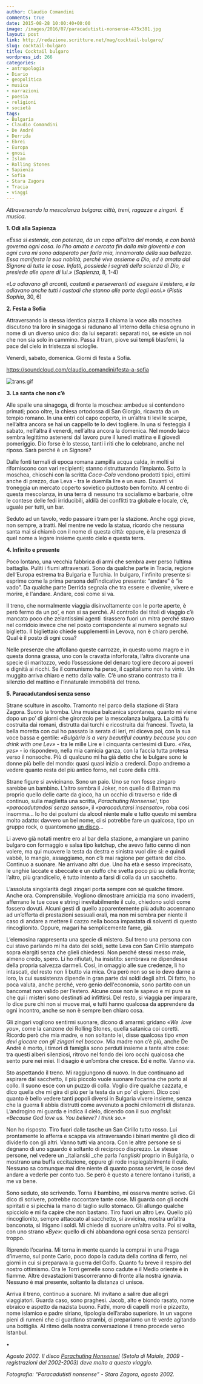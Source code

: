 ```yaml
---
author: Claudio Comandini
comments: true
date: 2015-08-28 10:00:40+00:00
image: /images/2016/07/paracadutisti-nonsense-475x381.jpg
layout: post
link: http://redazione.scritture.net/mag/cocktail-bulgaro/
slug: cocktail-bulgaro
title: Cocktail bulgaro
wordpress_id: 266
categories:
- antropologia
- Diario
- geopolitica
- musica
- narrazioni
- poesia
- religioni
- società
tags:
- Bulgaria
- Claudio Comandini
- De André
- Derrida
- Ebrei
- Europa
- gnosi
- Islam
- Rolling Stones
- Sapienza
- Sofia
- Stara Zagora
- Tracia
- viaggi
---
```


_Attraversando la mescolanza bulgara: città, treni, ragazze e zingari.  E musica._



**1. Odi alla Sapienza**

_«Essa si estende, con potenza, da un capo all’altro del mondo, e con bontà governa ogni cosa. Io l’ho amata e cercata fin dalla mia gioventù e con ogni cura mi sono adoperato per farla mia, innamorato della sua bellezza. Essa manifesta la sua nobiltà, perché vive assieme a Dio, ed è amata dal Signore di tutte le cose. Infatti, possiede i segreti della scienza di Dio, e presiede alle opere di lui.»_
(_Sapienza_, 8, 1-4)

_«La odiavano gli arconti, costanti e perseveranti ad eseguire il mistero, e la odiavano anche tutti i custodi che stanno alle porte degli eoni.»_
(_Pistis Sophia_, 30, 6)



**2. Festa a Sofia**

Attraversando la stessa identica piazza
li chiama la voce alla moschea
discutono tra loro in sinagoga
si radunano all'interno della chiesa
ognuno in nome di un diverso unico dio:
da lui separati: separati noi, se esiste
un noi che non sia solo in cammino.
Passa il tram, piove sui templi blasfemi,
la pace del cielo in tristezza si scioglie.

Venerdì, sabato, domenica. Giorni di festa a Sofia.



https://soundcloud.com/claudio_comandini/festa-a-sofia

![trans.gif](webkit-fake-url://3BB1B833-7B68-46E1-BFB1-6A96F7CBBFDE/trans.gif)

**3. La santa che non c’è**

Alle spalle una sinagoga, di fronte la moschea: ambedue si contendono primati; poco oltre, la chiesa ortodossa di San Giorgio, ricavata da un tempio romano. In una entri col capo coperto, in un’altra ti levi le scarpe, nell’altra ancora se hai un cappello te lo devi togliere. In una si festeggia il sabato, nell’altra il venerdì, nell’altra ancora la domenica. Nel mondo laico sembra legittimo astenersi dal lavoro pure il lunedì mattina e il giovedì pomeriggio. Dio forse è lo stesso, tanti i riti che lo celebrano, anche nel riposo. Sarà perché è un Signore?

Dalle fonti termali di epoca romana zampilla acqua calda, in molti si riforniscono con vari recipienti; stanno ristrutturando l’impianto. Sotto la moschea, chioschi con la scritta _Coca-Cola_ vendono prodotti tipici, ottimi anche di prezzo, due Leva - tra le duemila lire e un euro. Davanti vi troneggia un mercato coperto sovietico piuttosto ben fornito. Al centro di questa mescolanza, in una terra di nessuno tra socialismo e barbarie, oltre le contese delle fedi irriducibili, aldilà dei conflitti tra globale e locale, c’è, uguale per tutti, un bar.

Seduto ad un tavolo, vedo passare i tram per la stazione. Anche oggi piove, non sempre, a tratti. Nel mentre ne vedo la statua, ricordo che nessuna santa mai si chiamò con il nome di questa città: eppure, è la presenza di quel nome a legare insieme questo cielo e questa terra.



**4. Infinito e presente**

Poco lontano, una vecchia fabbrica di armi che sembra aver perso l’ultima battaglia. Puliti i fiumi attraversati. Sono da qualche parte in Tracia, regione dell’Europa estrema tra Bulgaria e Turchia. In bulgaro, l’infinito presente si esprime come la prima persona dell’indicativo presente: “andare” è “io vado”. Da qualche parte Derrida segnala che tra essere e divenire, vivere e morire, è l'andare. Andare, così come si va.

Il treno, che normalmente viaggia disinvoltamente con le porte aperte, è però fermo da un po’, e non si sa perché. Al controllo dei titoli di viaggio c’è mancato poco che zelantissimi agenti  tirassero fuori un mitra perché stavo nel corridoio invece che nel posto corrispondente al numero segnato sul biglietto. Il bigliettaio chiede supplementi in Levova, non è chiaro perché. Qual è il posto di ogni cosa?

Nelle presenze che affollano queste carrozze, in questo uomo magro e in questa donna grassa, uno con la cravatta inforforata, l’altra divorante una specie di maritozzo, vedo l’ossessione del denaro togliere decoro ai poveri e dignità ai ricchi. Se il comunismo ha perso, il capitalismo non ha vinto. Un muggito arriva chiaro e netto dalla valle. C’è uno strano contrasto tra il silenzio del mattino e l’innaturale immobilità del treno.



**5. Paracadutandosi senza senso**

Strane sculture in ascolto. Tramonto nel parco della stazione di Stara Zagora. Suono la tromba. Una musica balcanica spontanea, quanto mi viene dopo un po’ di giorni che gironzolo per la mescolanza bulgara. La città fu costruita dai romani, distrutta dai turchi e ricostruita dai francesi. Tsveta, la bella moretta con cui ho passato la serata di ieri, mi diceva poi, con la sua voce bassa e gentile: _«Bulgària is a very beautiful country because you can drink with one Lev»_ - tra le mille Lire e i cinquanta centesimi di Euro. _«Yes, yes»_ - io rispondevo, nella mia camicia ganza, con la faccia tutta protesa verso il nonsoche. Più di qualcuno mi ha già detto che le bulgare sono le donne più belle del mondo: quasi quasi inizio a crederci. Dopo andremo a vedere quanto resta del più antico forno, nel cuore della città.

Strane figure si avvicinano. Sono un paio. Uno se non fosse zingaro sarebbe un bambino. L’altro sembra il Joker, non quello di Batman ma proprio quello delle carte da gioco, ha un occhio di traverso e ride di continuo, sulla maglietta una scritta, _Parachuting Nonsense!_, tipo _«paracadutandosi senza senso»_, il _«paracadutarsi insensato»_, roba così insomma... Io ho dei postumi da alcool niente male e tutto questo mi sembra molto adatto: davvero un bel nome, ci si potrebbe fare un qualcosa, tipo un gruppo rock, o quantomeno [un disco](http://www.setoladimaiale.net/record.asp?section=audio&id=SM1510)…

Li avevo già notati mentre ero al bar della stazione, a mangiare un panino bulgaro con formaggio e salsa tipo ketchup, che avevo fatto cenno di non volere, ma qui muovere la testa da destra e sinistra vuol dire sì: e quindi vabbè, lo mangio, assaggiamo, non c’è mai ragione per gettare del cibo. Continuo a suonare. Ne arrivano altri due. Uno ha età e sesso imprecisato, le unghie laccate e sbeccate e un ciuffo che svetta poco più su della fronte; l’altro, più grandicello, è tutto intento a farsi di colla da un sacchetto.

L’assoluta singolarità degli zingari porta sempre con sé qualche timore. Anche ora. Comprensibile. Vogliono dimostrare amicizia ma sono invadenti, afferrano le tue cose e stringi inevitabilmente il culo, chiedono soldi come fossero dovuti. Alcuni gesti di quello apparentemente più adulto accennano ad un’offerta di prestazioni sessuali orali, ma non mi sembra per niente il caso di andare a mettere il cazzo nella bocca impastata di solventi di questo rincoglionito. Oppure, magari ha semplicemente fame, già.

L’elemosina rappresenta una specie di mistero. Sul treno una persona con cui stavo parlando mi ha dato dei soldi, sette Leva con San Cirillo stampato sopra elargiti senza che glieli chiedessi. Non perché stessi messo male, almeno credo, spero. Li ho rifiutati, ha insistito: sembrava ne dipendesse della propria salvezza darmeli. Così, in omaggio alle sue credenze, li ho intascati, del resto non li butto via mica. Ora però non so se io devo darne a loro, la cui sussistenza dipende in gran parte dai soldi degli altri. Di fatto, ho poca valuta, anche perché, vero genio dell'economia, sono partito con un bancomat non valido per l’estero. Alcune cose non le sapevo e mi pure sa che qui i misteri sono destinati ad infittirsi. Del resto, si viaggia per imparare, lo dice pure chi non si muove mai, e tutti hanno qualcosa da apprendere da ogni incontro, anche se non è sempre ben chiaro cosa.

Gli zingari vogliono sentirmi suonare, dicono di amarmi: gridano _«We  love you»_, come la canzone dei Rolling Stones, quella satanica coi coretti. Ricordo però che mia madre, e non soltanto lei, disse qualcosa tipo _«non devi giocare con gli zingari nel bosco»_. Mia madre non c’è più, anche De Andrè è morto, i timori di famiglia sono perduti insieme a tante altre cose: tra questi alberi silenziosi, ritrovo nel fondo dei loro occhi qualcosa che sento pure nei miei. Il disagio è un’ombra che cresce. Ed è notte. Vanno via.

Sto aspettando il treno. Mi raggiungono di nuovo. In due continuano ad aspirare dal sacchetto, il più piccolo vuole suonare l’ocarina che porto al collo. Il suono esce con un puzzo di colla. Voglio dire qualche cazzata, e dico quella che mi gira di più per la testa da un po’ di giorni. Dico così quanto è bello vedere tanti popoli diversi in Bulgaria vivere insieme, senza che la guerra li abbia distrutti come avvenuto a pochi chilometri di distanza. L’androgino mi guarda e indica il cielo, dicendo con il suo _angliski_: _«Because God love us. You believe? I think so.»_

Non ho risposto. Tiro fuori dalle tasche un San Cirillo tutto rosso. Lui prontamente lo afferra e scappa via attraversando i binari mentre gli dico di dividerlo con gli altri. Vanno tutti via ancora. Con le altre persone se si degnano di uno sguardo è soltanto di reciproco disprezzo. Le stesse persone, nel vedere un _italianski _che parla l’_angliski_ proprio in Bulgària, o mostrano una buffa eccitazione, oppure gli rode inspiegabilmente il culo. Nessuno sa comunque mai dire niente di quanto possa servirti, le cose devi andare a vederle per conto tuo. Se però è questo a tenere lontano i turisti, a me va bene.

Sono seduto, sto scrivendo. Torna il bambino, mi osserva mentre scrivo. Gli dico di scrivere, potrebbe raccontare tante cose. Mi guarda con gli occhi spiritati e si picchia la mano di taglio sullo stomaco. Gli allungo qualche spicciolo e mi fa capire che non bastano. Tiro fuori un altro Lev. Quello più rincoglionito, sempre attaccato al sacchetto, si avvicina, mostra un’altra banconota, si litigano i soldi. Mi chiede di suonare un’altra volta. Poi si volta, con uno strano _«Bye»_: quello di chi abbandona ogni cosa senza pensarci troppo.

Riprendo l’ocarina. Mi torna in mente quando la comprai in una Praga d’inverno, sul ponte Carlo, poco dopo la caduta della cortina di ferro, nei giorni in cui si preparava la guerra del Golfo. Quanto fu breve il respiro del nostro ottimismo. Ora le Torri gemelle sono cadute e il Medio oriente è in fiamme. Altre devastazioni trascorreranno di fronte alla nostra ignavia. Nessuno è mai presente, soltanto la distanza ci unisce.

Arriva il treno, continuo a suonare. Mi invitano a salire due allegri viaggiatori. Guarda caso, sono praghesi. Jacob, alto e biondo rasato, nome ebraico e aspetto da nazista buono. Fathi, moro di capelli mori e pizzetto, nome islamico e padre siriano, tipologia dell’arabo superiore. In un vagone pieni di rumeni che ci guardano strambi, ci prepariamo un tè verde agitando una bottiglia. Al ritmo della nostra conversazione il treno procede verso Istanbul.

•

_Agosto 2002. Il disco [Parachuting Nonsense!](http://www.setoladimaiale.net/record.asp?section=audio&id=SM1510) (Setola di Maiale, 2009 - registrazioni del 2002-2003) deve molto a questo viaggio._

_Fotografia: “Paracadutisti nonsense” - Stara Zagora, agosto 2002._
